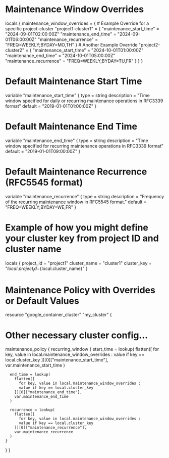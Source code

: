 # Maintenance Window Overrides
locals {
  maintenance_window_overrides = {
    # Example Override for a specific project-cluster
    "project1-cluster1" = {
      "maintenance_start_time" = "2024-09-01T02:00:00Z"
      "maintenance_end_time"    = "2024-09-01T06:00:00Z"
      "maintenance_recurrence"  = "FREQ=WEEKLY;BYDAY=MO,TH"
    }
    # Another Example Override
    "project2-cluster2" = {
      "maintenance_start_time" = "2024-10-01T01:00:00Z"
      "maintenance_end_time"    = "2024-10-01T05:00:00Z"
      "maintenance_recurrence"  = "FREQ=WEEKLY;BYDAY=TU,FR"
    }
  }
}

# Default Maintenance Start Time
variable "maintenance_start_time" {
  type        = string
  description = "Time window specified for daily or recurring maintenance operations in RFC3339 format"
  default     = "2019-01-01T01:00:00Z"
}

# Default Maintenance End Time
variable "maintenance_end_time" {
  type        = string
  description = "Time window specified for recurring maintenance operations in RFC3339 format"
  default     = "2019-01-01T09:00:00Z"
}

# Default Maintenance Recurrence (RFC5545 format)
variable "maintenance_recurrence" {
  type        = string
  description = "Frequency of the recurring maintenance window in RFC5545 format."
  default     = "FREQ=WEEKLY;BYDAY=WE,FR"
}


# Example of how you might define your cluster key from project ID and cluster name
locals {
  project_id  = "project1"
  cluster_name = "cluster1"
  cluster_key  = "${local.project_id}-${local.cluster_name}"
}


# Maintenance Policy with Overrides or Default Values
resource "google_container_cluster" "my_cluster" {
  # Other necessary cluster config...

  maintenance_policy {
    recurring_window {
      start_time = lookup(
        flatten([
          for key, value in local.maintenance_window_overrides :
          value if key == local.cluster_key
        ])[0]["maintenance_start_time"],
        var.maintenance_start_time
      )

      end_time = lookup(
        flatten([
          for key, value in local.maintenance_window_overrides :
          value if key == local.cluster_key
        ])[0]["maintenance_end_time"],
        var.maintenance_end_time
      )

      recurrence = lookup(
        flatten([
          for key, value in local.maintenance_window_overrides :
          value if key == local.cluster_key
        ])[0]["maintenance_recurrence"],
        var.maintenance_recurrence
      )
    }
  }
}
